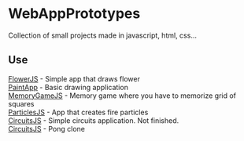 # WebAppPrototypes
Collection of small projects made in javascript, html, css...
## Use
[FlowerJS](https://adam077x.github.io/WebAppPrototypes/FlowerJS) - Simple app that draws flower\
[PaintApp](https://adam077x.github.io/WebAppPrototypes/PaintApp) - Basic drawing application\
[MemoryGameJS](https://adam077x.github.io/WebAppPrototypes/MemoryGameJS) - Memory game where you have to memorize grid of squares\
[ParticlesJS](https://adam077x.github.io/WebAppPrototypes/ParticlesJS) - App that creates fire particles\
[CircuitsJS](https://adam077x.github.io/WebAppPrototypes/CircuitsJS/) - Simple circuits application. Not finished.\
[CircuitsJS](https://adam077x.github.io/WebAppPrototypes/PongJS/) - Pong clone
